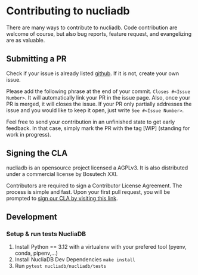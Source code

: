 # Contributing to nucliadb

There are many ways to contribute to nucliadb.
Code contribution are welcome of course, but also
bug reports, feature request, and evangelizing are as valuable.

## Submitting a PR

Check if your issue is already listed [github](https://github.com/nuclia/nucliadb/issues).
If it is not, create your own issue.

Please add the following phrase at the end of your commit. `Closes #<Issue Number>`.
It will automatically link your PR in the issue page. Also, once your PR is merged, it will
closes the issue. If your PR only partially addresses the issue and you would like to
keep it open, just write `See #<Issue Number>`.

Feel free to send your contribution in an unfinished state to get early feedback.
In that case, simply mark the PR with the tag [WIP] (standing for work in progress).

## Signing the CLA

nucliadb is an opensource project licensed a AGPLv3.
It is also distributed under a commercial license by Bosutech XXI.

Contributors are required to sign a Contributor License Agreement.
The process is simple and fast. Upon your first pull request, you will be prompted to
[sign our CLA by visiting this link](https://cla-assistant.io/nuclia/nucliadb).

## Development

### Setup & run tests NucliaDB

1. Install Python == 3.12 with a virtualenv with your prefered tool (pyenv, conda, pipenv,...)
2. Install NucliaDB Dev Dependencies `make install`
3. Run `pytest nucliadb/nucliadb/tests`
